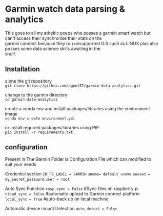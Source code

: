 # Garmin watch data parsing & analytics
This goes to all my atheltic peeps who posses a garmin smart watch but can't access their synchronise their stats on the \
garmin connect because they run unsupported O.S such as LINUX plus also posses some data science skills awaiting in the  \
shelf.

## Installation
clone the git repository\
`git clone https://github.com/agent87/garmin-data-analytics.git`

change to the garmin directory\
`cd garmin-data-analytics`

create a conda env and install packages/libraries using the environment image\
`conda env create environment.yml`

or install requried packages/libraries using PIP\
`pip install -r requirements.txt`

## configuration
Present in The Garmin Folder is Configuration File which can modified to suit your needs

Credential section
`ID_FS_LABEL = GARMIN`
`uname= default_uname`
`passwd = my_secret_password`
`user = root`


Auto Sync Function
`rasp_sync = False`   #Sync files on raspberry pi
`cloud_sync = False`  #automatic upload to Garmin connect platform
`local_sync = True`  #auto-back up on local machine

Automatic device mount Detection
`auto_detect = False`
  

